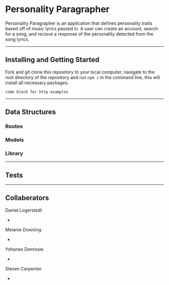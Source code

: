# Personality Paragrapher

Personality Paragrapher is an application that defines personality traits based off of music lyrics passed in. A user can create an account, search for a song, and recieve a response of the personality detected from the song lyrics.

---

## Installing and Getting Started

Fork and git clone this repository to your local computer, navigate to the root directory of the repository and run `npm i` in the command line, this will install all necessary packages.

<!-- More about how to use -->

```
code block for http examples
```

---

## Data Structures

### Routes
<!-- Write up of each route file -->

### Models
<!-- Write up of each model -->

### Library
<!-- Write up of server, error-handler, middleware -->

---

## Tests
<!-- All appropriate 200's and 400's status codes -->

---

## Collaberators
Daniel Logerstedt
* <!-- GitHub/Linked-In -->

Melanie Downing
* <!-- GitHub/Linked-In -->

Yohanes Demissie
* <!-- GitHub/Linked-In -->

Steven Carpenter
* <!-- GitHub/Linked-In -->


